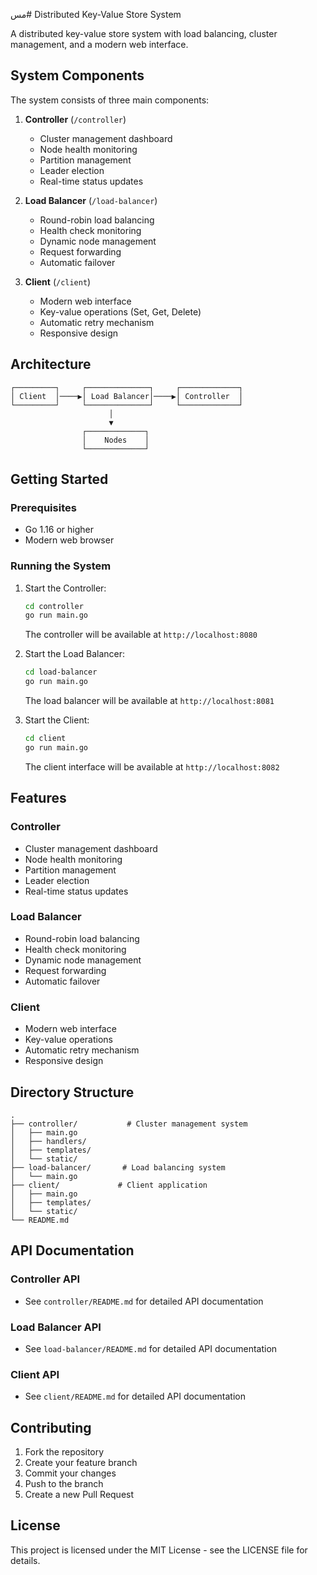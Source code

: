 مس# Distributed Key-Value Store System

A distributed key-value store system with load balancing, cluster management, and a modern web interface.

## System Components

The system consists of three main components:

1. **Controller** (`/controller`)
   - Cluster management dashboard
   - Node health monitoring
   - Partition management
   - Leader election
   - Real-time status updates

2. **Load Balancer** (`/load-balancer`)
   - Round-robin load balancing
   - Health check monitoring
   - Dynamic node management
   - Request forwarding
   - Automatic failover

3. **Client** (`/client`)
   - Modern web interface
   - Key-value operations (Set, Get, Delete)
   - Automatic retry mechanism
   - Responsive design

## Architecture

```
┌─────────┐     ┌──────────────┐     ┌─────────────┐
│ Client  │────▶│ Load Balancer│────▶│ Controller  │
└─────────┘     └──────────────┘     └─────────────┘
                      │
                      ▼
                ┌─────────────┐
                │    Nodes    │
                └─────────────┘
```

## Getting Started

### Prerequisites

- Go 1.16 or higher
- Modern web browser

### Running the System

1. Start the Controller:
   ```bash
   cd controller
   go run main.go
   ```
   The controller will be available at `http://localhost:8080`

2. Start the Load Balancer:
   ```bash
   cd load-balancer
   go run main.go
   ```
   The load balancer will be available at `http://localhost:8081`

3. Start the Client:
   ```bash
   cd client
   go run main.go
   ```
   The client interface will be available at `http://localhost:8082`

## Features

### Controller
- Cluster management dashboard
- Node health monitoring
- Partition management
- Leader election
- Real-time status updates

### Load Balancer
- Round-robin load balancing
- Health check monitoring
- Dynamic node management
- Request forwarding
- Automatic failover

### Client
- Modern web interface
- Key-value operations
- Automatic retry mechanism
- Responsive design

## Directory Structure

```
.
├── controller/           # Cluster management system
│   ├── main.go
│   ├── handlers/
│   ├── templates/
│   └── static/
├── load-balancer/       # Load balancing system
│   └── main.go
├── client/             # Client application
│   ├── main.go
│   ├── templates/
│   └── static/
└── README.md
```

## API Documentation

### Controller API
- See `controller/README.md` for detailed API documentation

### Load Balancer API
- See `load-balancer/README.md` for detailed API documentation

### Client API
- See `client/README.md` for detailed API documentation

## Contributing

1. Fork the repository
2. Create your feature branch
3. Commit your changes
4. Push to the branch
5. Create a new Pull Request

## License

This project is licensed under the MIT License - see the LICENSE file for details.
